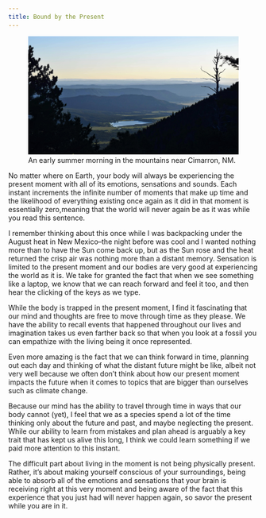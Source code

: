 ```yaml
---
title: Bound by the Present
---
```

<figure>
    <div class="img-wrapper">
        <img src="/assets/images/bound-by-present/new_mexico.jpg" class="img" alt="New Mexico backpacking" loading="lazy">
    </div>
    <figcaption>An early summer morning in the mountains near Cimarron, NM.</figcaption>
</figure>

No matter where on Earth, your body will always be experiencing the present moment with all of its emotions, sensations and sounds. Each instant increments the infinite number of moments that make up time and the likelihood of everything existing once again as it did in that moment is essentially zero,meaning that the world will never again be as it was while you read this sentence.

I remember thinking about this once while I was backpacking under the August heat in New Mexico–the night before was cool and I wanted nothing more than to have the Sun come back up, but as the Sun rose and the heat returned the crisp air was nothing more than a distant memory. Sensation is limited to the present moment and our bodies are very good at experiencing the world as it is. We take for granted the fact that when we see something like a laptop, we know that we can reach forward and feel it too, and then hear the clicking of the keys as we type. 

While the body is trapped in the present moment, I find it fascinating that our mind and thoughts are free to move through time as they please. We have the ability to recall events that happened throughout our lives and imagination takes us even farther back so that when you look at a fossil you can empathize with the living being it once represented. 

Even more amazing is the fact that we can think forward in time, planning out each day and thinking of what the distant future might be like, albeit not very well because we often don’t think about how our present moment impacts the future when it comes to topics that are bigger than ourselves such as climate change.

Because our mind has the ability to travel through time in ways that our body cannot (yet), I feel that we as a species spend a lot of the time thinking only about the future and past, and maybe neglecting the present. While our ability to learn from mistakes and plan ahead is arguably a key trait that has kept us alive this long, I think we could learn something if we paid more attention to this instant. 

The difficult part about living in the moment is not being physically present. Rather, it’s about making yourself conscious of your surroundings, being able to absorb all of the emotions and sensations that your brain is receiving right at this very moment and being aware of the fact that this experience that you just had will never happen again, so savor the present while you are in it.
